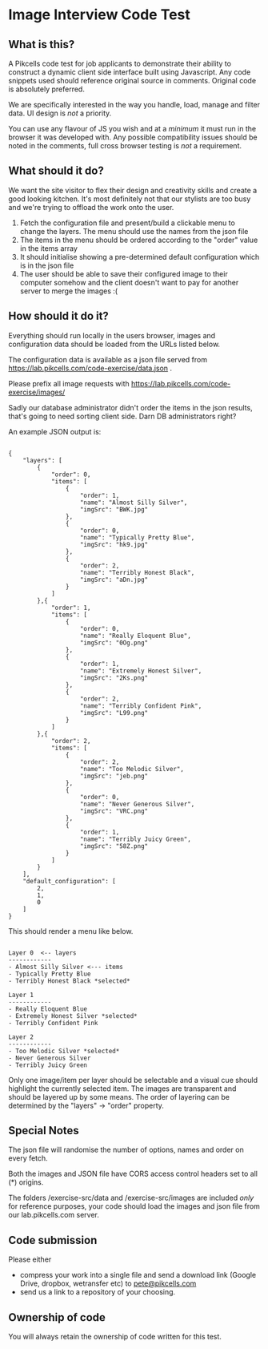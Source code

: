 # Image Interview Code Test

## What is this?

A Pikcells code test for job applicants to demonstrate their ability to construct a dynamic client side interface built using Javascript. Any code snippets used should reference original source in comments. Original code is absolutely preferred.

We are specifically interested in the way you handle, load, manage and filter data. UI design is *not* a priority.

You can use any flavour of JS you wish and at a *minimum* it must run in the browser it was developed with. Any possible compatibility issues should be noted in the comments, full cross browser testing is *not* a requirement.

## What should it do?

We want the site visitor to flex their design and creativity skills and create a good looking kitchen. It's most definitely not that our stylists are too busy and we're trying to offload the work onto the user.

1. Fetch the configuration file and present/build a clickable menu to change the layers. The menu should use the names from the json file
2. The items in the menu should be ordered according to the "order" value in the items array
3. It should initialise showing a pre-determined default configuration which is in the json file
4. The user should be able to save their configured image to their computer somehow and the client doesn't want to pay for another server to merge the images :(


## How should it do it?

Everything should run locally in the users browser, images and configuration data should be loaded from the URLs listed below.

The configuration data is available as a json file served from https://lab.pikcells.com/code-exercise/data.json .

Please prefix all image requests with https://lab.pikcells.com/code-exercise/images/

Sadly our database administrator didn't order the items in the json results, that's going to need sorting client side. Darn DB administrators right?

An example JSON output is:

```

{
	"layers": [
		{
			"order": 0,
			"items": [
				{
					"order": 1,
					"name": "Almost Silly Silver",
					"imgSrc": "BWK.jpg"
				},
				{
					"order": 0,
					"name": "Typically Pretty Blue",
					"imgSrc": "hk9.jpg"
				},
				{
					"order": 2,
					"name": "Terribly Honest Black",
					"imgSrc": "aDn.jpg"
				}
			]
		},{
			"order": 1,
			"items": [
				{
					"order": 0,
					"name": "Really Eloquent Blue",
					"imgSrc": "0Og.png"
				},
				{
					"order": 1,
					"name": "Extremely Honest Silver",
					"imgSrc": "2Ks.png"
				},
				{
					"order": 2,
					"name": "Terribly Confident Pink",
					"imgSrc": "L99.png"
				}
			]
		},{
			"order": 2,
			"items": [
				{
					"order": 2,
					"name": "Too Melodic Silver",
					"imgSrc": "jeb.png"
				},
				{
					"order": 0,
					"name": "Never Generous Silver",
					"imgSrc": "VRC.png"
				},
				{
					"order": 1,
					"name": "Terribly Juicy Green",
					"imgSrc": "58Z.png"
				}
			]
		}
	],
	"default_configuration": [
		2,
		1,
		0
	]
}

```
This should render a menu like below.
```

Layer 0  <-- layers
------------
- Almost Silly Silver <--- items
- Typically Pretty Blue
- Terribly Honest Black *selected*

Layer 1
------------
- Really Eloquent Blue
- Extremely Honest Silver *selected*
- Terribly Confident Pink

Layer 2
------------
- Too Melodic Silver *selected*
- Never Generous Silver
- Terribly Juicy Green

```

Only one image/item per layer should be selectable and a visual cue should highlight the currently selected item. The images are transparent and should be layered up by some means. The order of layering can be determined by the "layers" -> "order" property.


## Special Notes

The json file will randomise the number of options, names and order on every fetch.

Both the images and JSON file have CORS access control headers set to all (\*) origins.

The folders /exercise-src/data and /exercise-src/images are included *only* for reference purposes, your code should load the images and json file from our lab.pikcells.com server.

## Code submission

Please either
- compress your work into a single file and send a download link (Google Drive, dropbox, wetransfer etc) to pete@pikcells.com
- send us a link to a repository of your choosing.

## Ownership of code

You will always retain the ownership of code written for this test.
